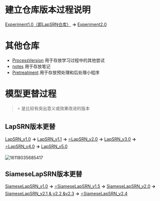 # 建立仓库版本过程说明
[Experiment1.0（即LapSRN仓库）](https://github.com/zhgqcn/GraduationProject/tree/master/LapSRN)  **→**  [Experiment2.0](https://github.com/zhgqcn/GraduationProject/tree/master/Experiment2.0)
# 其他仓库
- [ProcessVersion](https://github.com/zhgqcn/GraduationProject/tree/master/ProcessVersion) 用于存放学习过程中的其他尝试
- [notes](https://github.com/zhgqcn/GraduationProject/tree/master/notes)  用于存放笔记
- [Pretreatment](https://github.com/zhgqcn/GraduationProject/tree/master/Pretreatment) 用于存放预处理和后处理小程序
# 模型更替过程
> ⭐ 是比较有突出意义或效果改进的版本
## LapSRN版本更替
[LapSRN_v1.0](https://github.com/zhgqcn/GraduationProject/tree/master/LapSRN/LapSRN_HRW) **→**
[LapSRN_v1.1](https://github.com/zhgqcn/GraduationProject/tree/master/LapSRN/LapSRN_HRW_Adagrad) **→**
[⭐LapSRN_v2.0](https://github.com/zhgqcn/GraduationProject/tree/master/Experiment2.0/LapSRN_v2.0) **→**
[LapSRN_v3.0](https://github.com/zhgqcn/GraduationProject/tree/master/Experiment3.0/LapSRN_v3) **→**
[⭐LapSRN_v4.0](https://github.com/zhgqcn/GraduationProject/tree/master/Experiment3.0/LapSRN_v4) **→**
[LapSRN_v5.0](https://github.com/zhgqcn/GraduationProject/tree/master/Experiment3.0/LapSRN_v5)

![16118035685417](https://tvax2.sinaimg.cn/large/005tpOh1ly1gn38lg8h33j30mj1004qa.jpg)

## SiameseLapSRN版本更替
[SiameseLapSRN_v1.0](https://github.com/zhgqcn/GraduationProject/tree/master/LapSRN/TwoChannels_LapSRN) **→**
[⭐SiameseLapSRN_v1.5](https://github.com/zhgqcn/GraduationProject/tree/master/LapSRN/Siamese%20LapSRN%20V1.5)  **→**
[SiameseLapSRN_v2.0](https://github.com/zhgqcn/GraduationProject/tree/master/LapSRN/SiameseLapSRN_v2)  **→**
[SiameseLapSRN_v2.1 & v2.2 &v2.3](https://github.com/zhgqcn/GraduationProject/tree/master/ProcessVersion/Siamese_v2.0_Series)  **→**
[⭐SiameseLapSRN_v2.4](https://github.com/zhgqcn/GraduationProject/tree/master/Experiment2.0/SiameseLapSRN_v2.4)



    
       
          

